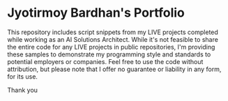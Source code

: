 # Jyotirmoy Bardhan's Portfolio

This repository includes script snippets from my LIVE projects completed while working as an AI Solutions Architect. While it's not feasible to share the entire code for any LIVE projects in public repositories, I'm providing these samples to demonstrate my programming style and standards to potential employers or companies. Feel free to use the code without attribution, but please note that I offer no guarantee or liability in any form, for its use.

Thank you
